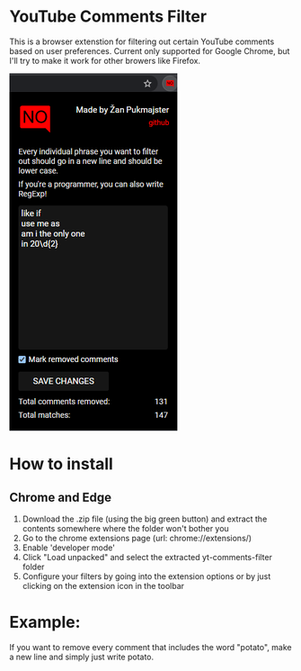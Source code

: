 # YouTube Comments Filter
This is a browser extenstion for filtering out certain YouTube comments based on user preferences.
Current only supported for Google Chrome, but I'll try to make it work for other browers like Firefox.

![Preview](/media/repo_preview.png)

# How to install

## Chrome and Edge
1. Download the .zip file (using the big green button) and extract the contents somewhere where the folder won't bother you
2. Go to the chrome extensions page (url: chrome://extensions/)
3. Enable 'developer mode'
4. Click "Load unpacked" and select the extracted yt-comments-filter folder
5. Configure your filters by going into the extension options or by just clicking on the extension icon in the toolbar

# Example:
If you want to remove every comment that includes the word "potato", make a new line and simply just write potato.
